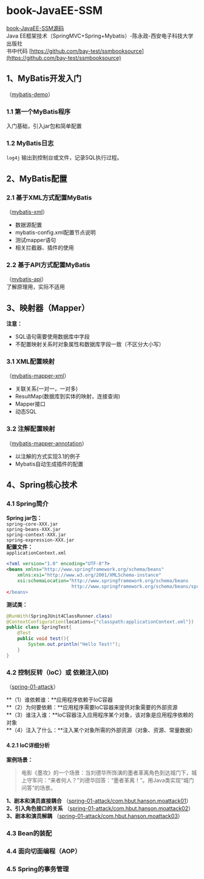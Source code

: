 # book-JavaEE-SSM
[book-JavaEE-SSM源码](https://github.com/lBetterManl/book-JavaEE-SSM)  
Java EE框架技术（SpringMVC+Spring+Mybatis）-陈永政-西安电子科技大学出版社  
书中代码 [https://github.com/bay-test/ssmbooksource](https://github.com/bay-test/ssmbooksource)  

## 1、MyBatis开发入门
（[mybatis-demo](https://github.com/lBetterManl/book-JavaEE-SSM/tree/master/mybatis-demo)）  

### 1.1 第一个MyBatis程序  
入门基础，引入jar包和简单配置  

### 1.2 MyBatis日志  
`log4j` 输出到控制台或文件，记录SQL执行过程。

## 2、MyBatis配置   

### 2.1 基于XML方式配置MyBatis
（[mybatis-xml](https://github.com/lBetterManl/book-JavaEE-SSM/tree/master/mybatis-mapper-xml)）  
- 数据源配置  
- mybatis-config.xml配置节点说明  
- 测试mapper语句  
- 相关拦截器、插件的使用  

### 2.2 基于API方式配置MyBatis
（[mybatis-api](https://github.com/lBetterManl/book-JavaEE-SSM/tree/master/mybatis-api)）  
了解原理用，实际不适用  

## 3、映射器（Mapper）  
**注意：**  
- SQL语句需要使用数据库中字段  
- 不配置映射关系时对象属性和数据库字段一致（不区分大小写）  

### 3.1 XML配置映射
（[mybatis-mapper-xml](https://github.com/lBetterManl/book-JavaEE-SSM/tree/master/mybatis-mapper-xml)）  
- 关联关系(一对一，一对多)  
- ResultMap(数据库到实体的映射，连接查询)  
- Mapper接口  
- 动态SQL  

### 3.2 注解配置映射
（[mybatis-mapper-annotation](https://github.com/lBetterManl/book-JavaEE-SSM/tree/master/mybatis-mapper-annotation)）  
- 以注解的方式实现3.1的例子  
- Mybatis自动生成插件的配置  

## 4、Spring核心技术  

### 4.1 Spring简介  
**Spring jar包：**  
`spring-core-XXX.jar`  
`spring-beans-XXX.jar`  
`spring-context-XXX.jar`  
`spring-expression-XXX.jar`  
**配置文件：**  
`applicationContext.xml`  
```xml
<?xml version="1.0" encoding="UTF-8"?>
<beans xmlns="http://www.springframework.org/schema/beans"
	xmlns:xsi="http://www.w3.org/2001/XMLSchema-instance"
	xsi:schemaLocation="http://www.springframework.org/schema/beans 
						http://www.springframework.org/schema/beans/spring-beans.xsd
</beans>
```
**测试类：**  
```java
@RunWith(SpringJUnit4ClassRunner.class)
@ContextConfiguration(locations={"classpath:applicationContext.xml"})
public class SpringTest{
    @Test
    public void test(){
        System.out.println("Hello Test!");
    }
}
```

### 4.2 控制反转（IoC）或 依赖注入(ID)  
（[spring-01-attack](https://github.com/lBetterManl/book-JavaEE-SSM/tree/master/spring-01-attack)）  

**（1）谁依赖谁：**应用程序依赖于IoC容器  
**（2）为何要依赖：**应用程序需要IoC容器来提供对象需要的外部资源  
**（3）谁注入谁：**IoC容器注入应用程序某个对象，该对象是应用程序依赖的对象  
**（4）注入了什么：**注入某个对象所需的外部资源（对象、资源、常量数据）  

#### 4.2.1 IoC详细分析  
**案例场景：**  
> 电影《墨攻》的一个场景：当刘德华所饰演的墨者革离角色到达城门下，城上守军问：“来者何人？”刘德华回答：“墨者革离！”。用Java类实现“城门问答”的场景。  

**1、剧本和演员直接耦合**  （[spring-01-attack/com.hbut.hanson.moattack01](https://github.com/lBetterManl/book-JavaEE-SSM/tree/master/spring-01-attack/src/com/hbut/hanson/moattack01)）  
**2、引入角色接口的关系**  （[spring-01-attack/com.hbut.hanson.moattack02](https://github.com/lBetterManl/book-JavaEE-SSM/tree/master/spring-01-attack/src/com/hbut/hanson/moattack02)）  
**3、剧本和演员解耦**  （[spring-01-attack/com.hbut.hanson.moattack03](https://github.com/lBetterManl/book-JavaEE-SSM/tree/master/spring-01-attack/src/com/hbut/hanson/moattack03)）  


### 4.3 Bean的装配  

### 4.4 面向切面编程（AOP）  

### 4.5 Spring的事务管理  











